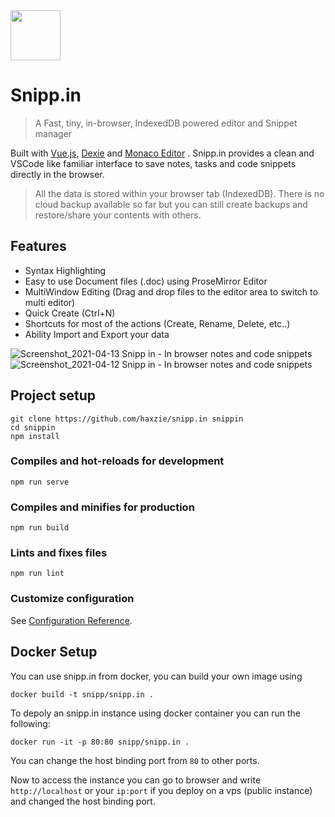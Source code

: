 <img src="https://raw.githubusercontent.com/haxzie/snipp.in/master/public/logo.png" width="80px" height="80px"/>

# Snipp.in
> A Fast, tiny, in-browser, IndexedDB powered editor and Snippet manager

Built with [Vue.js](https://vuejs.org), [Dexie](https://dexie.org) and [Monaco Editor](https://microsoft.github.io/monaco-editor/) . Snipp.in provides a clean and VSCode like familiar interface to save notes, tasks and code snippets directly in the browser. 
> All the data is stored within your browser tab (IndexedDB). There is no cloud backup available so far but you can still create backups and restore/share your contents with others.

## Features
- Syntax Highlighting 
- Easy to use Document files (.doc) using ProseMirror Editor
- MultiWindow Editing (Drag and drop files to the editor area to switch to multi editor)
- Quick Create (Ctrl+N)
- Shortcuts for most of the actions (Create, Rename, Delete, etc..)
- Ability Import and Export your data

![Screenshot_2021-04-13 Snipp in - In browser notes and code snippets](https://user-images.githubusercontent.com/53584487/115232100-fcb42300-a133-11eb-803f-45efa41fc719.png)
![Screenshot_2021-04-12 Snipp in - In browser notes and code snippets](https://user-images.githubusercontent.com/53584487/115232151-05a4f480-a134-11eb-9033-cf696f38d1f2.png)


## Project setup
```
git clone https://github.com/haxzie/snipp.in snippin
cd snippin
npm install
```

### Compiles and hot-reloads for development
```
npm run serve
```

### Compiles and minifies for production
```
npm run build
```

### Lints and fixes files
```
npm run lint
```
### Customize configuration

See [Configuration Reference](https://cli.vuejs.org/config/).



## Docker Setup

You can use snipp.in from docker, you can build your own image using 

```
docker build -t snipp/snipp.in .
```

To depoly an snipp.in instance using docker container you can run the following: 


```
docker run -it -p 80:80 snipp/snipp.in .
```

You can change the host binding port from `80` to other ports. 

Now to access the instance you can go to browser and write `http://localhost` or your `ip:port` if you deploy on a vps (public instance) and changed the host binding port.


